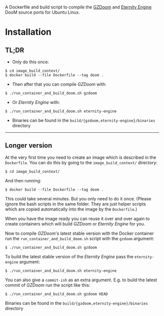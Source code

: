 A Dockerfile and build script to compile the [GZDoom](https://github.com/coelckers/gzdoom) and [Eternity Engine](https://github.com/team-eternity/eternity) DooM source ports for Ubuntu Linux.

# Installation

## TL;DR

- Only do this once:
```
$ cd image_build_context/
$ docker build --file Dockerfile --tag doom .
```

- Then after that you can compile _GZDoom_ with:
```
$ ./run_container_and_build_doom.sh gzdoom
```

- Or _Eternity Engine_ with:
```
$ ./run_container_and_build_doom.sh eternity-engine
```

- Binaries can be found in the `build/{gzdoom,eternity-engine}/binaries` directory

*******************************************************************************

## Longer version

At the very first time you need to create an image which is described in
the `Dockerfile`. You can do this by going to the `image_build_context/` directory:
```
$ cd image_build_context/
```

And then running:
```
$ docker build --file Dockerfile --tag doom .
```

This could take several minutes. But you only need to do it once.
(Please ignore the bash scripts in the same folder. They are just helper scripts
which are copied automatically into the image by the `Dockerfile`.)

When you have the image ready you can reuse it over and over again to create containers which will build _GZDoom_ or _Eternity Engine_ for you.

Now to compile _GZDoom_'s latest stable version with the Docker container run the `run_container_and_build_doom.sh` script with the `gzdoom` argument:
```
$ ./run_container_and_build_doom.sh gzdoom
```

To build the latest stable version of the _Eternity Engine_ pass the `eternity-engine` argument:
```
$ ./run_container_and_build_doom.sh eternity-engine
```

You can also give a `commit-ish` as an extra argument. E.g. to build the latest commit of _GZDoom_ run the script like this:
```
$ ./run_container_and_build_doom.sh gzdoom HEAD
```

Binaries can be found in the `build/{gzdoom,eternity-engine}/binaries` directory
